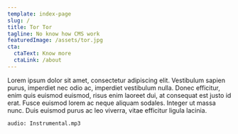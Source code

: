 ```yaml
---
template: index-page
slug: /
title: Tor Tor
tagline: No know how CMS work
featuredImage: /assets/tor.jpg
cta:
  ctaText: Know more
  ctaLink: /about
---
```


Lorem ipsum dolor sit amet, consectetur adipiscing elit. Vestibulum sapien purus, imperdiet nec odio ac, imperdiet vestibulum nulla. Donec efficitur, enim quis euismod euismod, risus enim laoreet dui, at consequat est justo id erat. Fusce euismod lorem ac neque aliquam sodales. Integer ut massa nunc. Duis euismod purus ac leo viverra, vitae efficitur ligula lacinia.

`audio: Instrumental.mp3`
